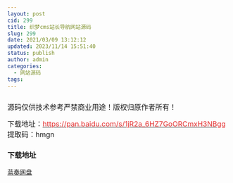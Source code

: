 ```yaml
---
layout: post
cid: 299
title: 织梦cms站长导航网站源码
slug: 299
date: 2021/03/09 13:12:12
updated: 2023/11/14 15:51:40
status: publish
author: admin
categories: 
  - 网站源码
tags: 
---
```



<div alt="潮男心博客 www.cnx0.com">
	<p>
		<a class="pics" href="https://djblog.cn/upload/1/888552/images/20210309/20210309033327522752.jpg" rel="pics"><img src="http://www.aishoujizy.com/upload/1/888552/images/20210309/20210309033327522752.jpg" class="scrollLoading" data-url="/upload/1/888552/images/20210309/20210309033327522752.jpg" alt="" /></a> 
	</p>
	<p>
		<span style="font-size:16px;">源码仅供技术参考严禁商业用途！版权归原作者所有！</span> 
	</p>
	<p>
		<span style="font-size:16px;">下载地址：<a href="https://pan.baidu.com/s/1jR2a_6HZ7GoORCmxH3NBgg" target="_blank"><span style="color:#E53333;">https://pan.baidu.com/s/1jR2a_6HZ7GoORCmxH3NBgg</span></a> 提取码：hmgn<br />
</span> 
	</p>
	<div id="fengexuxian">
	</div>
	<div class="page-content-intro main-article">
		<div class="down-url-wrap">
			<h3 class="tit">
				<i class="ico"></i>下载地址
			</h3>
<a href="https://djblog.cn/admin/#down" onclick="window.open('https://asj.lanzous.com/icJaGmpk6xg');return false;" class="sbtn" title=""><i class="ico"></i><i class="line"></i>蓝奏网盘</a> &nbsp;
		</div>
	</div>
</div>